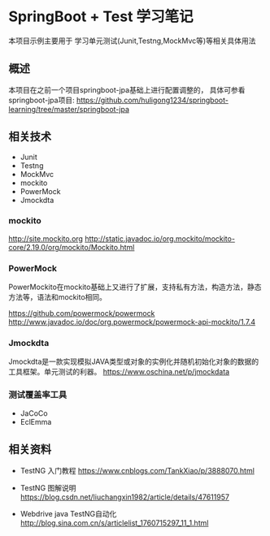 # SpringBoot + Test 学习笔记

本项目示例主要用于 学习单元测试(Junit,Testng,MockMvc等)等相关具体用法

## 概述
本项目在之前一个项目springboot-jpa基础上进行配置调整的，
具体可参看springboot-jpa项目:
https://github.com/huligong1234/springboot-learning/tree/master/springboot-jpa


## 相关技术
* Junit
* Testng
* MockMvc
* mockito
* PowerMock
* Jmockdta


### mockito
http://site.mockito.org
http://static.javadoc.io/org.mockito/mockito-core/2.19.0/org/mockito/Mockito.html

### PowerMock 
PowerMockito在mockito基础上又进行了扩展，支持私有方法，构造方法，静态方法等，语法和mockito相同。

https://github.com/powermock/powermock
http://www.javadoc.io/doc/org.powermock/powermock-api-mockito/1.7.4

### Jmockdta
Jmockdta是一款实现模拟JAVA类型或对象的实例化并随机初始化对象的数据的工具框架。单元测试的利器。
https://www.oschina.net/p/jmockdata

### 测试覆盖率工具
* JaCoCo
* EclEmma


## 相关资料

* TestNG 入门教程
https://www.cnblogs.com/TankXiao/p/3888070.html

* TestNG 图解说明
https://blog.csdn.net/liuchangxin1982/article/details/47611957

* Webdrive java TestNG自动化
http://blog.sina.com.cn/s/articlelist_1760715297_11_1.html
